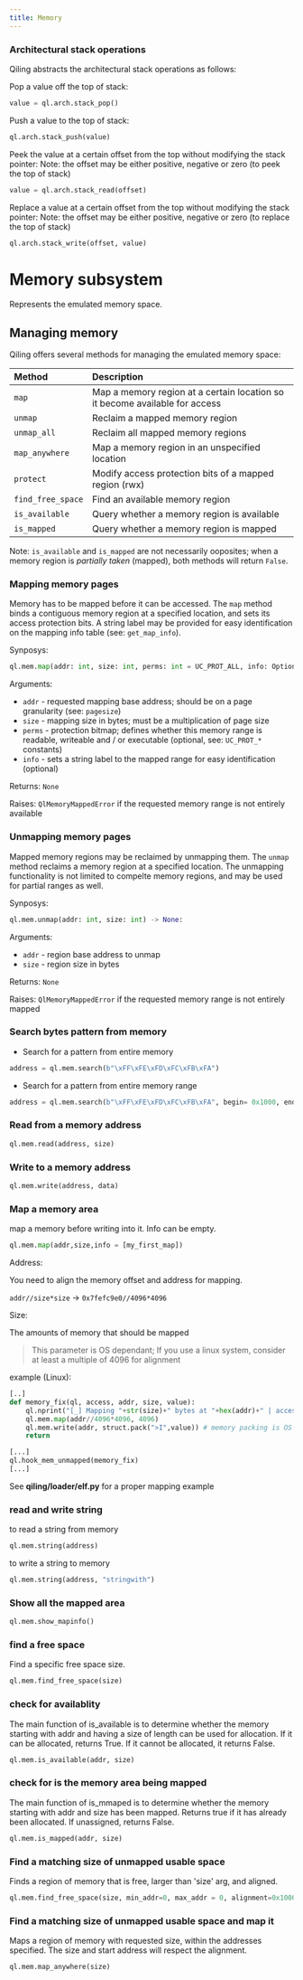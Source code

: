 ```yaml
---
title: Memory
---
```


### Architectural stack operations
Qiling abstracts the architectural stack operations as follows:

Pop a value off the top of stack:
```python
value = ql.arch.stack_pop()
```

Push a value to the top of stack:
```python
ql.arch.stack_push(value)
```

Peek the value at a certain offset from the top without modifying the stack pointer:
Note: the offset may be either positive, negative or zero (to peek the top of stack)
```python
value = ql.arch.stack_read(offset)
```

Replace a value at a certain offset from the top without modifying the stack pointer:
Note: the offset may be either positive, negative or zero (to replace the top of stack)
```python
ql.arch.stack_write(offset, value)
```

# Memory subsystem
Represents the emulated memory space.

## Managing memory
Qiling offers several methods for managing the emulated memory space:

| Method            | Description
|:--                | :--
| `map`             | Map a memory region at a certain location so it become available for access
| `unmap`           | Reclaim a mapped memory region
| `unmap_all`       | Reclaim all mapped memory regions
| `map_anywhere`    | Map a memory region in an unspecified location
| `protect`         | Modify access protection bits of a mapped region (rwx)
| `find_free_space` | Find an available memory region
| `is_available`    | Query whether a memory region is available
| `is_mapped`       | Query whether a memory region is mapped

Note: `is_available` and `is_mapped` are not necessarily ooposites; when a memory region is _partially taken_ (mapped), both methods will return `False`.


### Mapping memory pages
Memory has to be mapped before it can be accessed. The `map` method binds a contiguous memory region at a specified location, and sets its access protection bits. A string label may be provided for easy identification on the mapping info table (see: `get_map_info`).

Synposys:
```python
ql.mem.map(addr: int, size: int, perms: int = UC_PROT_ALL, info: Optional[str] = None) -> None
```
Arguments:
- `addr` - requested mapping base address; should be on a page granularity (see: `pagesize`)
- `size` - mapping size in bytes; must be a multiplication of page size
- `perms` - protection bitmap; defines whether this memory range is readable, writeable and / or executable (optional, see: `UC_PROT_*` constants)
- `info` - sets a string label to the mapped range for easy identification (optional)

Returns: `None`

Raises: `QlMemoryMappedError` if the requested memory range is not entirely available


### Unmapping memory pages
Mapped memory regions may be reclaimed by unmapping them. The `unmap` method reclaims a memory region at a specified location. The unmapping functionality is not limited to compelte memory regions, and may be used for partial ranges as well.

Synposys:
```python
ql.mem.unmap(addr: int, size: int) -> None:
```
Arguments:
- `addr` - region base address to unmap
- `size` - region size in bytes

Returns: `None`

Raises: `QlMemoryMappedError` if the requested memory range is not entirely mapped





### Search bytes pattern from memory
- Search for a pattern from entire memory
```python
address = ql.mem.search(b"\xFF\xFE\xFD\xFC\xFB\xFA")
```
- Search for a pattern from entire memory range
```python
address = ql.mem.search(b"\xFF\xFE\xFD\xFC\xFB\xFA", begin= 0x1000, end= 0x2000)
```

### Read from a memory address
```python
ql.mem.read(address, size)
```

### Write to a memory address
```python
ql.mem.write(address, data)
```

### Map a memory area
map a memory before writing into it. Info can be empty.
```python
ql.mem.map(addr,size,info = [my_first_map])
```

Address:

You need to align the memory offset and address for mapping.

`addr//size*size` -> `0x7fefc9e0//4096*4096`

Size:

The amounts of memory that should be mapped

> This parameter is OS dependant; If you use a linux system, consider at least a multiple of 4096 for alignment


example (Linux):
```python
[..]
def memory_fix(ql, access, addr, size, value):
    ql.nprint("[_] Mapping "+str(size)+" bytes at "+hex(addr)+" | access: "+ str(access)+" | value: "+ str(value))
    ql.mem.map(addr//4096*4096, 4096)
    ql.mem.write(addr, struct.pack(">I",value)) # memory packing is OS dependant
    return 

[...]
ql.hook_mem_unmapped(memory_fix)
[...]
```

See **qiling/loader/elf.py** for a proper mapping example

### read and write string
to read a string from memory
```python
ql.mem.string(address)
```

to write a string to memory
```python
ql.mem.string(address, "stringwith")
```

### Show all the mapped area
```python
ql.mem.show_mapinfo()
```

### find a free space
Find a specific free space size.
```python
ql.mem.find_free_space(size)
```    

### check for availablity
The main function of is_available is to determine 
whether the memory starting with addr and having a size of length can be used for allocation.
If it can be allocated, returns True.
If it cannot be allocated, it returns False.
```python
ql.mem.is_available(addr, size)
```

### check for is the memory area being mapped
The main function of is_mmaped is to determine  whether the memory starting with addr and size has been mapped.
Returns true if it has already been allocated. If unassigned, returns False.
```python
ql.mem.is_mapped(addr, size)
```

### Find a matching size of unmapped usable space
Finds a region of memory that is free, larger than 'size' arg, and aligned.
```python
ql.mem.find_free_space(size, min_addr=0, max_addr = 0, alignment=0x10000)
```

### Find a matching size of unmapped usable space and map it
Maps a region of memory with requested size, within the addresses specified. The size and start address will respect the alignment.
```python
ql.mem.map_anywhere(size)
```
